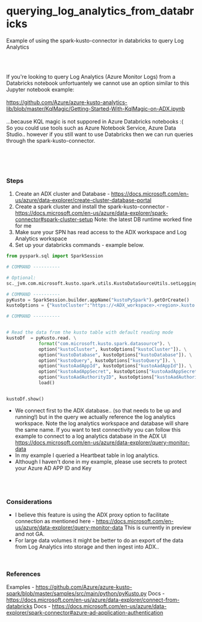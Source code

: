 # querying_log_analytics_from_databricks
Example of using the spark-kusto-connector in databricks to query Log Analytics

<br />
<br />

If you're looking to query Log Analytics (Azure Monitor Logs) from a Databricks notebook unfortuantely we cannot use an option similar to this Jupyter notebook example:<br />
<br />
https://github.com/Azure/azure-kusto-analytics-lib/blob/master/KqlMagic/Getting-Started-With-KqlMagic-on-ADX.ipynb <br />
<br />
...because KQL magic is not suppored in Azure Databricks notebooks :( <br />
So you could use tools such as Azure Notebook Service, Azure Data Studio.. however if you still want to use Databricks then we can run queries through the spark-kusto-connector.

<br />
<br />
<br />

### Steps ###

1) Create an ADX cluster and Database - https://docs.microsoft.com/en-us/azure/data-explorer/create-cluster-database-portal
2) Create a spark cluster and install the spark-kusto-connector - https://docs.microsoft.com/en-us/azure/data-explorer/spark-connector#spark-cluster-setup Note: the latest DB runtime worked fine for me
3) Make sure your SPN has read access to the ADX workspace and Log Analytics workspace
4) Set up your databricks commands - example below. 
    

```python
from pyspark.sql import SparkSession

# COMMAND ----------

# Optional:
sc._jvm.com.microsoft.kusto.spark.utils.KustoDataSourceUtils.setLoggingLevel("all")

# COMMAND ----------
pyKusto = SparkSession.builder.appName("kustoPySpark").getOrCreate()
kustoOptions = {"kustoCluster":"https://<ADX_workspace>.<region>.kusto.windows.net", "kustoDatabase" : "adxdb_name", "kustoQuery" : "cluster('https://ade.loganalytics.io/subscriptions/<subscription_id>/resourcegroups/<resourcegroup_name>/providers/microsoft.operationalinsights/workspaces/<loganalytics_workspace_name>).database('<loganalytics_workspace_name>').Heartbeat | summarize count() by OpType" , "kustoAadAppId":"<AppID>" , "kustoAadAppSecret":"<AppSecret>", "kustoAadAuthorityID":"<tenantID>"}

# COMMAND ----------


# Read the data from the kusto table with default reading mode
kustoDf  = pyKusto.read. \
            format("com.microsoft.kusto.spark.datasource"). \
            option("kustoCluster", kustoOptions["kustoCluster"]). \
            option("kustoDatabase", kustoOptions["kustoDatabase"]). \
            option("kustoQuery", kustoOptions["kustoQuery"]). \
            option("kustoAadAppId", kustoOptions["kustoAadAppId"]). \
            option("kustoAadAppSecret", kustoOptions["kustoAadAppSecret"]). \
            option("kustoAadAuthorityID", kustoOptions["kustoAadAuthorityID"]). \
            load()


kustoDf.show()
```


* We connect first to the ADX database.. (so that needs to be up and running!) but in the query we actually reference the log analytics workspace. Note the log analytics workspace and database will share the same name. If you want to test connectivity you can follow this example to connect to a log analytics database in the ADX UI https://docs.microsoft.com/en-us/azure/data-explorer/query-monitor-data 
* In my example I queried a Heartbeat table in log analytics.
* Although I haven't done in my example, please use secrets to protect your Azure AD APP ID and Key 


<br />
<br />


### Considerations ###
* I believe this feature is using the ADX proxy option to facilitate connection as mentioned here - https://docs.microsoft.com/en-us/azure/data-explorer/query-monitor-data This is currently in preview and not GA.
* For large data volumes it might be better to do an export of the data from Log Analytics into storage and then ingest into ADX..

<br />

### References ###
Examples - https://github.com/Azure/azure-kusto-spark/blob/master/samples/src/main/python/pyKusto.py
Docs - https://docs.microsoft.com/en-us/azure/data-explorer/connect-from-databricks
Docs - https://docs.microsoft.com/en-us/azure/data-explorer/spark-connector#azure-ad-application-authentication
